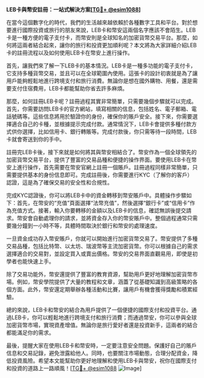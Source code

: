 **LEB卡與幣安註冊：一站式解決方案[[TG💪+ @esim1088](https://t.me/s/esim1088)]**

在當今這個數字化的時代，我們的生活越來越依賴於各種數字工具和平台。對於想要進行國際投資或旅行的朋友來說，LEB卡和幣安這兩個名字應該不會陌生。LEB卡是一種方便的電子支付卡，而幣安則是全球知名的加密貨幣交易平台。那麼，如何將這兩者結合起來，讓你的旅行和投資更加順利呢？本文將為大家詳細介紹LEB卡的註冊流程以及如何使用LEB卡在幣安上進行操作。

首先，讓我們來了解一下LEB卡的基本情況。LEB卡是一種多功能的電子支付卡，它支持多種貨幣交易，並且可以在全球範圍內使用。這張卡的設計初衷就是為了讓用戶能夠輕鬆地進行跨境支付和旅行消費。無論你是想在國外購物、用餐，還是需要支付住宿費用，LEB卡都能幫助你省去許多麻煩。

那麼，如何註冊LEB卡呢？註冊過程其實非常簡單，只需要幾個步驟就可以完成。首先，你需要訪問LEB卡的官方網站，填寫相關的信息，包括姓名、電子郵箱、電話號碼等。這些信息將用於驗證你的身份，確保你的賬戶安全。接下來，你需要選擇適合自己的卡種，並根據提示完成付款。通常情況下，LEB卡會提供多種付款方式供你選擇，比如信用卡、銀行轉賬等。完成付款後，你只需等待一段時間，LEB卡就會寄送到你的手中。

註冊完LEB卡後，接下來就是如何將其與幣安相結合了。幣安作為一個全球領先的加密貨幣交易平台，提供了豐富的交易品種和便捷的操作界面。要使用LEB卡在幣安上進行操作，首先需要在幣安官網上註冊一個賬戶。註冊過程同樣非常簡單，只需要提供基本的身份信息即可。完成註冊後，你需要進行KYC（了解你的客戶）認證，這是為了確保交易的安全性和合規性。

完成KYC認證後，你可以將LEB卡中的資金轉移到幣安賬戶中。具體操作步驟如下：首先，在幣安的“充值”頁面選擇“法幣充值”，然後選擇“銀行卡”或“信用卡”作為充值方式。接著，輸入你要轉移的金額以及LEB卡的信息，確認無誤後提交請求。幣安會自動處理你的請求，並將資金存入你的幣安賬戶中。整個過程通常只需要幾分鐘到一小時不等，具體時間取決於銀行和幣安的處理速度。

一旦資金成功存入幣安賬戶，你就可以開始進行加密貨幣交易了。幣安提供了多種交易品種，包括比特幣、以太坊、瑞波幣等主流加密貨幣。你可以根據自己的需求選擇適合的交易對，並設定買入或賣出價格。幣安的交易界面直觀易用，即使是初學者也能快速上手。

除了交易功能外，幣安還提供了豐富的教育資源，幫助用戶更好地理解加密貨幣市場。例如，幣安學院提供了大量的教程和文章，涵蓋了從基礎知識到高級策略的各個方面。此外，幣安還定期舉辦各種活動和比賽，讓用戶有機會獲得獎勵和積累經驗。

總的來說，LEB卡和幣安的結合為用戶提供了一個便捷的國際支付和投資平台。通過LEB卡，你可以輕鬆地進行跨境支付和旅行消費；而通過幣安，你可以參與全球加密貨幣市場，實現資產增值。無論你是旅行愛好者還是投資新手，這兩者的結合都能滿足你的需求。

最後，提醒大家在使用LEB卡和幣安時，一定要注意安全問題。保護好自己的賬戶信息和交易記錄，避免泄露給他人。同時，也要關注市場動態，合理分配資金，降低投資風險。希望本文能幫助你更好地理解和使用LEB卡與幣安，祝你在國際支付和投資的道路上一路順風！[[TG💪+ @esim1088](https://t.me/s/esim1088) ![Image](https://i.postimg.cc/4NQfJmqS/Snipaste-2025-05-13-00-14-12.png)]